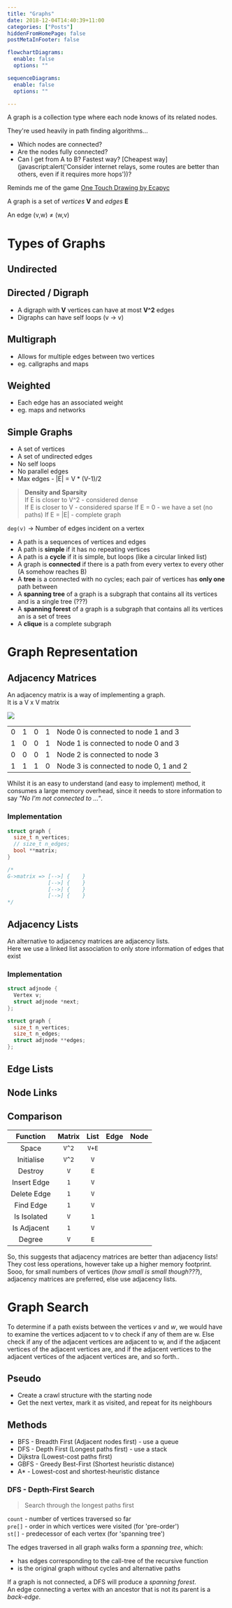 ```yaml
---
title: "Graphs"
date: 2018-12-04T14:40:39+11:00
categories: ["Posts"]
hiddenFromHomePage: false
postMetaInFooter: false

flowchartDiagrams:
  enable: false
  options: ""

sequenceDiagrams: 
  enable: false
  options: ""

---
```


A graph is a collection type where each node knows of its related nodes.  

They're used heavily in path finding algorithms...

* Which nodes are connected?
* Are the nodes fully connected?
* Can I get from A to B? Fastest way? [Cheapest way](javascript:alert(\'Consider internet relays, some routes are better than others, even if it requires more hops\'))?

Reminds me of the game [One Touch Drawing by Ecapyc](https://play.google.com/store/apps/details?id=com.ecapycsw.onetouchdrawing)

A graph is a set of _vertices_ **V** and _edges_ **E**

An edge (v,w) ≠ (w,v)

# Types of Graphs
## Undirected
## Directed / Digraph

* A digraph with **V** vertices can have at most **V^2** edges
* Digraphs can have self loops (v → v)

## Multigraph

* Allows for multiple edges between two vertices
* eg. callgraphs and maps

## Weighted

* Each edge has an associated weight
* eg. maps and networks

## Simple Graphs

* A set of vertices
* A set of undirected edges
* No self loops
* No parallel edges
* Max edges - |E| = V * (V-1)/2

> **Density and Sparsity**  
If E is closer to V^2 - considered dense  
If E is closer to V   - considered sparse
If E = 0 - we have a set (no paths)
If E = |E| - complete graph


`deg(v)` -> Number of edges incident on a vertex

* A path is a sequences of vertices and edges
* A path is **simple** if it has no repeating vertices
* A path is a **cycle** if it is simple, but loops (like a circular linked list)
* A graph is **connected** if there is a path from every vertex to every other (A somehow reaches B)
* A **tree** is a connected with no cycles; each pair of vertices has **only one** path between
* A **spanning tree** of a graph is a subgraph that contains all its vertices and is a single tree (???)
* A **spanning forest** of a graph is a subgraph that contains all its vertices an is a set of trees
* A **clique** is a complete subgraph

# Graph Representation
## Adjacency Matrices
An adjacency matrix is a way of implementing a graph.  
It is a V x V matrix

![](/post/graphs/Snipaste_2018-12-31_22-18-48.png)

||||||
|:--:|:--:|:--:|:--:|:--|
|0|1|0|1|Node 0 is connected to node 1 and 3
|1|0|0|1|Node 1 is connected to node 0 and 3
|0|0|0|1|Node 2 is connected to node 3
|1|1|1|0|Node 3 is connected to node 0, 1 and 2

Whilst it is an easy to understand (and easy to implement) method, it consumes a large memory overhead, since it needs to store information to say _"No I'm not connected to ..."_.
### Implementation
```c
struct graph {
  size_t n_vertices;
  // size_t n_edges;
  bool **matrix;
}

/*
G->matrix => [-->] {    }
             [-->] {    }
             [-->] {    }
             [-->] {    }
*/
```


## Adjacency Lists
An alternative to adjacency matrices are adjacency lists.  
Here we use a linked list association to only store information of edges that exist
### Implementation
```c
struct adjnode {
  Vertex v;
  struct adjnode *next;
};

struct graph {
  size_t n_vertices;
  size_t n_edges;
  struct adjnode **edges;
};
```

## Edge Lists

## Node Links

## Comparison
| Function | Matrix | List | Edge | Node |
| :------: | :----: | :--: | :--: | :--: |
| Space | `V^2` | `V+E` | ||
| Initialise| `V^2` | `V` | ||
| Destroy | `V` | `E` | ||
| Insert Edge | `1` | `V` | ||
| Delete Edge | `1`| `V` | ||
| Find Edge | `1` | `V` | ||
| Is Isolated |`V` | `1` | ||
| Is Adjacent |`1` | `V` | ||
| Degree | `V` | `E` | ||

So, this suggests that adjacency matrices are better than adjacency lists!  
They cost less operations, however take up a higher memory footprint.  
Sooo, for small numbers of vertices (_how small is small though???_), adjacency matrices are preferred, else use adjacency lists.

# Graph Search

To determine if a path exists between the vertices _v_ and _w_, we would have to examine the vertices adjacent to v to check if any of them are w. Else check if any of the adjacent vertices are adjacent to w, and if the adjacent vertices of the adjacent vertices are, and if the adjacent vertices to the adjacent vertices of the adjacent vertices are, and so forth..

## Pseudo

* Create a crawl structure with the starting node
* Get the next vertex, mark it as visited, and repeat for its neighbours

## Methods

* BFS - Breadth First (Adjacent nodes first) - use a queue
* DFS - Depth First (Longest paths first) - use a stack
* Dijkstra (Lowest-cost paths first)
* GBFS - Greedy Best-First (Shortest heuristic distance)
* A* - Lowest-cost and shortest-heuristic distance

### DFS - Depth-First Search
> Search through the longest paths first

`count` - number of vertices traversed so far  
`pre[]` - order in which vertices were visited (for 'pre-order')  
`st[]` - predecessor of each vertex (for 'spanning tree')  

The edges traversed in all graph walks form a _spanning tree_, which:

* has edges corresponding to the call-tree of the recursive function
* is the original graph without cycles and alternative paths

If a graph is not connected, a DFS will produce a _spanning forest_.  
An edge connecting a vertex with an ancestor that is not its parent is a _back-edge_.
